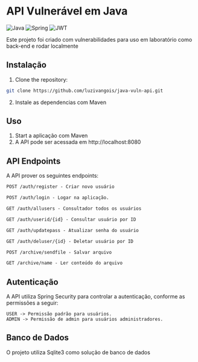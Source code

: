 # API Vulnerável em Java

![Java](https://img.shields.io/badge/java-%23ED8B00.svg?style=for-the-badge&logo=openjdk&logoColor=white)
![Spring](https://img.shields.io/badge/spring-%236DB33F.svg?style=for-the-badge&logo=spring&logoColor=white)
![JWT](https://img.shields.io/badge/JWT-black?style=for-the-badge&logo=JSON%20web%20tokens)

Este projeto foi criado com vulnerabilidades para uso em laboratório como back-end e rodar localmente

## Instalação

1. Clone the repository:

```bash
git clone https://github.com/luzivangois/java-vuln-api.git
```

2. Instale as dependencias com Maven

## Uso

1. Start a aplicação com Maven
2. A API pode ser acessada em http://localhost:8080


## API Endpoints
A API prover os seguintes endpoints:

```markdown
POST /auth/register - Criar novo usuário

POST /auth/login - Logar na aplicação.

GET /auth/allusers - Consultador todos os usuários

GET /auth/userid/{id} - Consultar usuário por ID

GET /auth/updatepass - Atualizar senha do usuário

GET /auth/deluser/{id} - Deletar usuário por ID

POST /archive/sendfile - Salvar arquivo

GET /archive/name - Ler conteúdo do arquivo
```

## Autenticação
A API utiliza Spring Security para controlar a autenticação, conforme as permissões a seguir:

```
USER -> Permissão padrão para usuários.
ADMIN -> Permissão de admin para usuários administradores.
```

## Banco de Dados
O projeto utiliza Sqlite3 como solução de banco de dados
